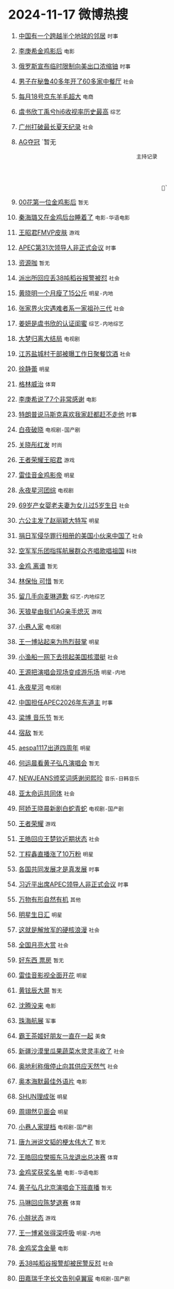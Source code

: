 # 2024-11-17 微博热搜 
1. [中国有一个跨越半个地球的邻居](https://m.weibo.cn/search?containerid=100103type%3D1%26t%3D10%26q%3D%23%E4%B8%AD%E5%9B%BD%E6%9C%89%E4%B8%80%E4%B8%AA%E8%B7%A8%E8%B6%8A%E5%8D%8A%E4%B8%AA%E5%9C%B0%E7%90%83%E7%9A%84%E9%82%BB%E5%B1%85%23&stream_entry_id=51&isnewpage=1&extparam=seat%3D1%26filter_type%3Drealtimehot%26stream_entry_id%3D51%26c_type%3D51%26pos%3D0%26cate%3D10103%26q%3D%2523%25E4%25B8%25AD%25E5%259B%25BD%25E6%259C%2589%25E4%25B8%2580%25E4%25B8%25AA%25E8%25B7%25A8%25E8%25B6%258A%25E5%258D%258A%25E4%25B8%25AA%25E5%259C%25B0%25E7%2590%2583%25E7%259A%2584%25E9%2582%25BB%25E5%25B1%2585%2523%26dgr%3D0%26display_time%3D1731784646%26pre_seqid%3D17317846464440639042107) `时事` 

2. [李庚希金鸡影后](https://m.weibo.cn/search?containerid=100103type%3D1%26t%3D10%26q%3D%23%E6%9D%8E%E5%BA%9A%E5%B8%8C%E9%87%91%E9%B8%A1%E5%BD%B1%E5%90%8E%23&stream_entry_id=31&isnewpage=1&extparam=seat%3D1%26realpos%3D1%26lcate%3D5001%26flag%3D0%26c_type%3D31%26cate%3D5001%26dgr%3D0%26stream_entry_id%3D31%26pos%3D0%26q%3D%2523%25E6%259D%258E%25E5%25BA%259A%25E5%25B8%258C%25E9%2587%2591%25E9%25B8%25A1%25E5%25BD%25B1%25E5%2590%258E%2523%26band_rank%3D1%26filter_type%3Drealtimehot%26display_time%3D1731784646%26pre_seqid%3D17317846464440639042107) `电影` 

3. [俄罗斯宣布临时限制向美出口浓缩铀](https://m.weibo.cn/search?containerid=100103type%3D1%26t%3D10%26q%3D%23%E4%BF%84%E7%BD%97%E6%96%AF%E5%AE%A3%E5%B8%83%E4%B8%B4%E6%97%B6%E9%99%90%E5%88%B6%E5%90%91%E7%BE%8E%E5%87%BA%E5%8F%A3%E6%B5%93%E7%BC%A9%E9%93%80%23&stream_entry_id=31&isnewpage=1&extparam=seat%3D1%26realpos%3D2%26lcate%3D5001%26flag%3D2%26c_type%3D31%26cate%3D5001%26dgr%3D0%26stream_entry_id%3D31%26pos%3D1%26q%3D%2523%25E4%25BF%2584%25E7%25BD%2597%25E6%2596%25AF%25E5%25AE%25A3%25E5%25B8%2583%25E4%25B8%25B4%25E6%2597%25B6%25E9%2599%2590%25E5%2588%25B6%25E5%2590%2591%25E7%25BE%258E%25E5%2587%25BA%25E5%258F%25A3%25E6%25B5%2593%25E7%25BC%25A9%25E9%2593%2580%2523%26band_rank%3D2%26filter_type%3Drealtimehot%26display_time%3D1731784646%26pre_seqid%3D17317846464440639042107) `时事` 

4. [男子在秘鲁40多年开了60多家中餐厅](https://m.weibo.cn/search?containerid=100103type%3D1%26t%3D10%26q%3D%23%E7%94%B7%E5%AD%90%E5%9C%A8%E7%A7%98%E9%B2%8140%E5%A4%9A%E5%B9%B4%E5%BC%80%E4%BA%8660%E5%A4%9A%E5%AE%B6%E4%B8%AD%E9%A4%90%E5%8E%85%23&stream_entry_id=31&isnewpage=1&extparam=seat%3D1%26realpos%3D3%26lcate%3D5001%26flag%3D0%26c_type%3D31%26cate%3D5001%26dgr%3D0%26stream_entry_id%3D31%26pos%3D2%26q%3D%2523%25E7%2594%25B7%25E5%25AD%2590%25E5%259C%25A8%25E7%25A7%2598%25E9%25B2%258140%25E5%25A4%259A%25E5%25B9%25B4%25E5%25BC%2580%25E4%25BA%258660%25E5%25A4%259A%25E5%25AE%25B6%25E4%25B8%25AD%25E9%25A4%2590%25E5%258E%2585%2523%26band_rank%3D3%26filter_type%3Drealtimehot%26display_time%3D1731784646%26pre_seqid%3D17317846464440639042107) `社会` 

5. [每月18号京东羊毛超大](https://m.weibo.cn/search?containerid=100103type%3D1%26t%3D10%26q%3D%23%E6%AF%8F%E6%9C%8818%E5%8F%B7%E4%BA%AC%E4%B8%9C%E7%BE%8A%E6%AF%9B%E8%B6%85%E5%A4%A7%23&stream_entry_id=31&isnewpage=1&extparam=seat%3D1%26topic_ad%3D1%26lcate%3D5001%26c_type%3D31%26cate%3D5001%26dgr%3D0%26adid%3D264483%26stream_entry_id%3D31%26band_rank%3D4%26filter_type%3Drealtimehot%26q%3D%2523%25E6%25AF%258F%25E6%259C%258818%25E5%258F%25B7%25E4%25BA%25AC%25E4%25B8%259C%25E7%25BE%258A%25E6%25AF%259B%25E8%25B6%2585%25E5%25A4%25A7%2523%26pos%3D3%26is_ad_pos%3D1%26display_time%3D1731784646%26pre_seqid%3D17317846464440639042107) `电商` 

6. [虞书欣丁禹兮hi6收视率历史最高](https://m.weibo.cn/search?containerid=100103type%3D1%26t%3D10%26q%3D%23%E8%99%9E%E4%B9%A6%E6%AC%A3%E4%B8%81%E7%A6%B9%E5%85%AEhi6%E6%94%B6%E8%A7%86%E7%8E%87%E5%8E%86%E5%8F%B2%E6%9C%80%E9%AB%98%23&stream_entry_id=31&isnewpage=1&extparam=seat%3D1%26realpos%3D4%26lcate%3D5001%26flag%3D0%26c_type%3D31%26cate%3D5001%26dgr%3D0%26stream_entry_id%3D31%26pos%3D4%26q%3D%2523%25E8%2599%259E%25E4%25B9%25A6%25E6%25AC%25A3%25E4%25B8%2581%25E7%25A6%25B9%25E5%2585%25AEhi6%25E6%2594%25B6%25E8%25A7%2586%25E7%258E%2587%25E5%258E%2586%25E5%258F%25B2%25E6%259C%2580%25E9%25AB%2598%2523%26band_rank%3D4%26filter_type%3Drealtimehot%26display_time%3D1731784646%26pre_seqid%3D17317846464440639042107) `综艺` 

7. [广州打破最长夏天纪录](https://m.weibo.cn/search?containerid=100103type%3D1%26t%3D10%26q%3D%23%E5%B9%BF%E5%B7%9E%E6%89%93%E7%A0%B4%E6%9C%80%E9%95%BF%E5%A4%8F%E5%A4%A9%E7%BA%AA%E5%BD%95%23&stream_entry_id=31&isnewpage=1&extparam=seat%3D1%26realpos%3D5%26lcate%3D5001%26flag%3D0%26c_type%3D31%26cate%3D5001%26dgr%3D0%26stream_entry_id%3D31%26pos%3D5%26q%3D%2523%25E5%25B9%25BF%25E5%25B7%259E%25E6%2589%2593%25E7%25A0%25B4%25E6%259C%2580%25E9%2595%25BF%25E5%25A4%258F%25E5%25A4%25A9%25E7%25BA%25AA%25E5%25BD%2595%2523%26band_rank%3D5%26filter_type%3Drealtimehot%26display_time%3D1731784646%26pre_seqid%3D17317846464440639042107) `社会` 

8. [AG夺冠](https://m.weibo.cn/search?containerid=100103type%3D1%26t%3D10%26q%3DAG%E5%A4%BA%E5%86%A0&stream_entry_id=31&isnewpage=1&extparam=seat%3D1%26realpos%3D6%26lcate%3D5001%26flag%3D16%26c_type%3D31%26cate%3D5001%26dgr%3D0%26stream_entry_id%3D31%26pos%3D6%26q%3DAG%25E5%25A4%25BA%25E5%2586%25A0%26band_rank%3D6%26filter_type%3Drealtimehot%26display_time%3D1731784646%26pre_seqid%3D17317846464440639042107) `暂无
                                    
                                                        
                                            主持记录
                        
                                                    
                        
                        
                                                    ` 

9. [00花第一位金鸡影后](https://m.weibo.cn/search?containerid=100103type%3D1%26t%3D10%26q%3D00%E8%8A%B1%E7%AC%AC%E4%B8%80%E4%BD%8D%E9%87%91%E9%B8%A1%E5%BD%B1%E5%90%8E&stream_entry_id=31&isnewpage=1&extparam=seat%3D1%26realpos%3D7%26lcate%3D5001%26flag%3D0%26c_type%3D31%26cate%3D5001%26dgr%3D0%26stream_entry_id%3D31%26pos%3D7%26q%3D00%25E8%258A%25B1%25E7%25AC%25AC%25E4%25B8%2580%25E4%25BD%258D%25E9%2587%2591%25E9%25B8%25A1%25E5%25BD%25B1%25E5%2590%258E%26band_rank%3D7%26filter_type%3Drealtimehot%26display_time%3D1731784646%26pre_seqid%3D17317846464440639042107) `暂无` 

10. [秦海璐又在金鸡后台睡着了](https://m.weibo.cn/search?containerid=100103type%3D1%26t%3D10%26q%3D%E7%A7%A6%E6%B5%B7%E7%92%90%E5%8F%88%E5%9C%A8%E9%87%91%E9%B8%A1%E5%90%8E%E5%8F%B0%E7%9D%A1%E7%9D%80%E4%BA%86&stream_entry_id=31&isnewpage=1&extparam=seat%3D1%26realpos%3D8%26lcate%3D5001%26flag%3D2%26c_type%3D31%26cate%3D5001%26dgr%3D0%26stream_entry_id%3D31%26pos%3D8%26q%3D%25E7%25A7%25A6%25E6%25B5%25B7%25E7%2592%2590%25E5%258F%2588%25E5%259C%25A8%25E9%2587%2591%25E9%25B8%25A1%25E5%2590%258E%25E5%258F%25B0%25E7%259D%25A1%25E7%259D%2580%25E4%25BA%2586%26band_rank%3D8%26filter_type%3Drealtimehot%26display_time%3D1731784646%26pre_seqid%3D17317846464440639042107) `电影-华语电影` 

11. [王昭君FMVP皮肤](https://m.weibo.cn/search?containerid=100103type%3D1%26t%3D10%26q%3D%23%E7%8E%8B%E6%98%AD%E5%90%9BFMVP%E7%9A%AE%E8%82%A4%23&stream_entry_id=31&isnewpage=1&extparam=seat%3D1%26realpos%3D9%26lcate%3D5001%26flag%3D0%26c_type%3D31%26cate%3D5001%26dgr%3D0%26stream_entry_id%3D31%26pos%3D9%26q%3D%2523%25E7%258E%258B%25E6%2598%25AD%25E5%2590%259BFMVP%25E7%259A%25AE%25E8%2582%25A4%2523%26band_rank%3D9%26filter_type%3Drealtimehot%26display_time%3D1731784646%26pre_seqid%3D17317846464440639042107) `游戏` 

12. [APEC第31次领导人非正式会议](https://m.weibo.cn/search?containerid=100103type%3D1%26t%3D10%26q%3D%23APEC%E7%AC%AC31%E6%AC%A1%E9%A2%86%E5%AF%BC%E4%BA%BA%E9%9D%9E%E6%AD%A3%E5%BC%8F%E4%BC%9A%E8%AE%AE%23&stream_entry_id=31&isnewpage=1&extparam=seat%3D1%26realpos%3D10%26lcate%3D5001%26flag%3D1%26c_type%3D31%26cate%3D5001%26dgr%3D0%26stream_entry_id%3D31%26pos%3D10%26q%3D%2523APEC%25E7%25AC%25AC31%25E6%25AC%25A1%25E9%25A2%2586%25E5%25AF%25BC%25E4%25BA%25BA%25E9%259D%259E%25E6%25AD%25A3%25E5%25BC%258F%25E4%25BC%259A%25E8%25AE%25AE%2523%26band_rank%3D10%26filter_type%3Drealtimehot%26display_time%3D1731784646%26pre_seqid%3D17317846464440639042107) `时事` 

13. [资源咖](https://m.weibo.cn/search?containerid=100103type%3D1%26t%3D10%26q%3D%E8%B5%84%E6%BA%90%E5%92%96&stream_entry_id=31&isnewpage=1&extparam=seat%3D1%26realpos%3D11%26lcate%3D5001%26flag%3D2%26c_type%3D31%26cate%3D5001%26dgr%3D0%26stream_entry_id%3D31%26pos%3D11%26q%3D%25E8%25B5%2584%25E6%25BA%2590%25E5%2592%2596%26band_rank%3D11%26filter_type%3Drealtimehot%26display_time%3D1731784646%26pre_seqid%3D17317846464440639042107) `暂无` 

14. [派出所回应丢38吨稻谷报警被怼](https://m.weibo.cn/search?containerid=100103type%3D1%26t%3D10%26q%3D%23%E6%B4%BE%E5%87%BA%E6%89%80%E5%9B%9E%E5%BA%94%E4%B8%A238%E5%90%A8%E7%A8%BB%E8%B0%B7%E6%8A%A5%E8%AD%A6%E8%A2%AB%E6%80%BC%23&stream_entry_id=31&isnewpage=1&extparam=seat%3D1%26realpos%3D12%26lcate%3D5001%26flag%3D0%26c_type%3D31%26cate%3D5001%26dgr%3D0%26stream_entry_id%3D31%26pos%3D12%26q%3D%2523%25E6%25B4%25BE%25E5%2587%25BA%25E6%2589%2580%25E5%259B%259E%25E5%25BA%2594%25E4%25B8%25A238%25E5%2590%25A8%25E7%25A8%25BB%25E8%25B0%25B7%25E6%258A%25A5%25E8%25AD%25A6%25E8%25A2%25AB%25E6%2580%25BC%2523%26band_rank%3D12%26filter_type%3Drealtimehot%26display_time%3D1731784646%26pre_seqid%3D17317846464440639042107) `社会` 

15. [黄晓明一个月瘦了15公斤](https://m.weibo.cn/search?containerid=100103type%3D1%26t%3D10%26q%3D%E9%BB%84%E6%99%93%E6%98%8E%E4%B8%80%E4%B8%AA%E6%9C%88%E7%98%A6%E4%BA%8615%E5%85%AC%E6%96%A4&stream_entry_id=31&isnewpage=1&extparam=seat%3D1%26realpos%3D13%26lcate%3D5001%26flag%3D2%26c_type%3D31%26cate%3D5001%26dgr%3D0%26stream_entry_id%3D31%26pos%3D13%26q%3D%25E9%25BB%2584%25E6%2599%2593%25E6%2598%258E%25E4%25B8%2580%25E4%25B8%25AA%25E6%259C%2588%25E7%2598%25A6%25E4%25BA%258615%25E5%2585%25AC%25E6%2596%25A4%26band_rank%3D13%26filter_type%3Drealtimehot%26display_time%3D1731784646%26pre_seqid%3D17317846464440639042107) `明星-内地` 

16. [张家界火灾遇难者系一家祖孙三代](https://m.weibo.cn/search?containerid=100103type%3D1%26t%3D10%26q%3D%23%E5%BC%A0%E5%AE%B6%E7%95%8C%E7%81%AB%E7%81%BE%E9%81%87%E9%9A%BE%E8%80%85%E7%B3%BB%E4%B8%80%E5%AE%B6%E7%A5%96%E5%AD%99%E4%B8%89%E4%BB%A3%23&stream_entry_id=31&isnewpage=1&extparam=seat%3D1%26realpos%3D14%26lcate%3D5001%26flag%3D0%26c_type%3D31%26cate%3D5001%26dgr%3D0%26stream_entry_id%3D31%26pos%3D14%26q%3D%2523%25E5%25BC%25A0%25E5%25AE%25B6%25E7%2595%258C%25E7%2581%25AB%25E7%2581%25BE%25E9%2581%2587%25E9%259A%25BE%25E8%2580%2585%25E7%25B3%25BB%25E4%25B8%2580%25E5%25AE%25B6%25E7%25A5%2596%25E5%25AD%2599%25E4%25B8%2589%25E4%25BB%25A3%2523%26band_rank%3D14%26filter_type%3Drealtimehot%26display_time%3D1731784646%26pre_seqid%3D17317846464440639042107) `社会` 

17. [姜妍是虞书欣的认证闺蜜](https://m.weibo.cn/search?containerid=100103type%3D1%26t%3D10%26q%3D%23%E5%A7%9C%E5%A6%8D%E6%98%AF%E8%99%9E%E4%B9%A6%E6%AC%A3%E7%9A%84%E8%AE%A4%E8%AF%81%E9%97%BA%E8%9C%9C%23&stream_entry_id=31&isnewpage=1&extparam=seat%3D1%26realpos%3D15%26lcate%3D5001%26flag%3D2%26c_type%3D31%26cate%3D5001%26dgr%3D0%26stream_entry_id%3D31%26pos%3D15%26q%3D%2523%25E5%25A7%259C%25E5%25A6%258D%25E6%2598%25AF%25E8%2599%259E%25E4%25B9%25A6%25E6%25AC%25A3%25E7%259A%2584%25E8%25AE%25A4%25E8%25AF%2581%25E9%2597%25BA%25E8%259C%259C%2523%26band_rank%3D15%26filter_type%3Drealtimehot%26display_time%3D1731784646%26pre_seqid%3D17317846464440639042107) `综艺-内地综艺` 

18. [大梦归离大结局](https://m.weibo.cn/search?containerid=100103type%3D1%26t%3D10%26q%3D%23%E5%A4%A7%E6%A2%A6%E5%BD%92%E7%A6%BB%E5%A4%A7%E7%BB%93%E5%B1%80%23&stream_entry_id=31&isnewpage=1&extparam=seat%3D1%26realpos%3D16%26lcate%3D5001%26flag%3D0%26c_type%3D31%26cate%3D5001%26dgr%3D0%26stream_entry_id%3D31%26pos%3D16%26q%3D%2523%25E5%25A4%25A7%25E6%25A2%25A6%25E5%25BD%2592%25E7%25A6%25BB%25E5%25A4%25A7%25E7%25BB%2593%25E5%25B1%2580%2523%26band_rank%3D16%26filter_type%3Drealtimehot%26display_time%3D1731784646%26pre_seqid%3D17317846464440639042107) `电视剧` 

19. [江苏盐城村干部被曝工作日聚餐饮酒](https://m.weibo.cn/search?containerid=100103type%3D1%26t%3D10%26q%3D%23%E6%B1%9F%E8%8B%8F%E7%9B%90%E5%9F%8E%E6%9D%91%E5%B9%B2%E9%83%A8%E8%A2%AB%E6%9B%9D%E5%B7%A5%E4%BD%9C%E6%97%A5%E8%81%9A%E9%A4%90%E9%A5%AE%E9%85%92%23&stream_entry_id=31&isnewpage=1&extparam=seat%3D1%26realpos%3D17%26lcate%3D5001%26flag%3D0%26c_type%3D31%26cate%3D5001%26dgr%3D0%26stream_entry_id%3D31%26pos%3D17%26q%3D%2523%25E6%25B1%259F%25E8%258B%258F%25E7%259B%2590%25E5%259F%258E%25E6%259D%2591%25E5%25B9%25B2%25E9%2583%25A8%25E8%25A2%25AB%25E6%259B%259D%25E5%25B7%25A5%25E4%25BD%259C%25E6%2597%25A5%25E8%2581%259A%25E9%25A4%2590%25E9%25A5%25AE%25E9%2585%2592%2523%26band_rank%3D17%26filter_type%3Drealtimehot%26display_time%3D1731784646%26pre_seqid%3D17317846464440639042107) `社会` 

20. [徐静蕾](https://m.weibo.cn/search?containerid=100103type%3D1%26t%3D10%26q%3D%E5%BE%90%E9%9D%99%E8%95%BE&stream_entry_id=31&isnewpage=1&extparam=seat%3D1%26realpos%3D18%26lcate%3D5001%26flag%3D0%26c_type%3D31%26cate%3D5001%26dgr%3D0%26stream_entry_id%3D31%26pos%3D18%26q%3D%25E5%25BE%2590%25E9%259D%2599%25E8%2595%25BE%26band_rank%3D18%26filter_type%3Drealtimehot%26display_time%3D1731784646%26pre_seqid%3D17317846464440639042107) `明星` 

21. [格林威治](https://m.weibo.cn/search?containerid=100103type%3D1%26t%3D10%26q%3D%E6%A0%BC%E6%9E%97%E5%A8%81%E6%B2%BB&stream_entry_id=31&isnewpage=1&extparam=seat%3D1%26realpos%3D19%26lcate%3D5001%26flag%3D0%26c_type%3D31%26cate%3D5001%26dgr%3D0%26stream_entry_id%3D31%26pos%3D19%26q%3D%25E6%25A0%25BC%25E6%259E%2597%25E5%25A8%2581%25E6%25B2%25BB%26band_rank%3D19%26filter_type%3Drealtimehot%26display_time%3D1731784646%26pre_seqid%3D17317846464440639042107) `体育` 

22. [李庚希说了7个非常感谢](https://m.weibo.cn/search?containerid=100103type%3D1%26t%3D10%26q%3D%23%E6%9D%8E%E5%BA%9A%E5%B8%8C%E8%AF%B4%E4%BA%867%E4%B8%AA%E9%9D%9E%E5%B8%B8%E6%84%9F%E8%B0%A2%23&stream_entry_id=31&isnewpage=1&extparam=seat%3D1%26realpos%3D20%26lcate%3D5001%26flag%3D0%26c_type%3D31%26cate%3D5001%26dgr%3D0%26stream_entry_id%3D31%26pos%3D20%26q%3D%2523%25E6%259D%258E%25E5%25BA%259A%25E5%25B8%258C%25E8%25AF%25B4%25E4%25BA%25867%25E4%25B8%25AA%25E9%259D%259E%25E5%25B8%25B8%25E6%2584%259F%25E8%25B0%25A2%2523%26band_rank%3D20%26filter_type%3Drealtimehot%26display_time%3D1731784646%26pre_seqid%3D17317846464440639042107) `电影` 

23. [特朗普说马斯克喜欢我家赶都赶不走他](https://m.weibo.cn/search?containerid=100103type%3D1%26t%3D10%26q%3D%23%E7%89%B9%E6%9C%97%E6%99%AE%E8%AF%B4%E9%A9%AC%E6%96%AF%E5%85%8B%E5%96%9C%E6%AC%A2%E6%88%91%E5%AE%B6%E8%B5%B6%E9%83%BD%E8%B5%B6%E4%B8%8D%E8%B5%B0%E4%BB%96%23&stream_entry_id=31&isnewpage=1&extparam=seat%3D1%26realpos%3D21%26lcate%3D5001%26flag%3D2%26c_type%3D31%26cate%3D5001%26dgr%3D0%26stream_entry_id%3D31%26pos%3D21%26q%3D%2523%25E7%2589%25B9%25E6%259C%2597%25E6%2599%25AE%25E8%25AF%25B4%25E9%25A9%25AC%25E6%2596%25AF%25E5%2585%258B%25E5%2596%259C%25E6%25AC%25A2%25E6%2588%2591%25E5%25AE%25B6%25E8%25B5%25B6%25E9%2583%25BD%25E8%25B5%25B6%25E4%25B8%258D%25E8%25B5%25B0%25E4%25BB%2596%2523%26band_rank%3D21%26filter_type%3Drealtimehot%26display_time%3D1731784646%26pre_seqid%3D17317846464440639042107) `时事` 

24. [白夜破晓](https://m.weibo.cn/search?containerid=100103type%3D1%26t%3D10%26q%3D%E7%99%BD%E5%A4%9C%E7%A0%B4%E6%99%93&stream_entry_id=31&isnewpage=1&extparam=seat%3D1%26realpos%3D22%26lcate%3D5001%26flag%3D1%26c_type%3D31%26cate%3D5001%26dgr%3D0%26stream_entry_id%3D31%26pos%3D22%26q%3D%25E7%2599%25BD%25E5%25A4%259C%25E7%25A0%25B4%25E6%2599%2593%26band_rank%3D22%26filter_type%3Drealtimehot%26display_time%3D1731784646%26pre_seqid%3D17317846464440639042107) `电视剧-国产剧` 

25. [关晓彤红发](https://m.weibo.cn/search?containerid=100103type%3D1%26t%3D10%26q%3D%E5%85%B3%E6%99%93%E5%BD%A4%E7%BA%A2%E5%8F%91&stream_entry_id=31&isnewpage=1&extparam=seat%3D1%26realpos%3D23%26lcate%3D5001%26flag%3D0%26c_type%3D31%26cate%3D5001%26dgr%3D0%26stream_entry_id%3D31%26pos%3D23%26q%3D%25E5%2585%25B3%25E6%2599%2593%25E5%25BD%25A4%25E7%25BA%25A2%25E5%258F%2591%26band_rank%3D23%26filter_type%3Drealtimehot%26display_time%3D1731784646%26pre_seqid%3D17317846464440639042107) `时尚` 

26. [王者荣耀王昭君](https://m.weibo.cn/search?containerid=100103type%3D1%26t%3D10%26q%3D%E7%8E%8B%E8%80%85%E8%8D%A3%E8%80%80%E7%8E%8B%E6%98%AD%E5%90%9B&stream_entry_id=31&isnewpage=1&extparam=seat%3D1%26realpos%3D24%26lcate%3D5001%26flag%3D0%26c_type%3D31%26cate%3D5001%26dgr%3D0%26stream_entry_id%3D31%26pos%3D24%26q%3D%25E7%258E%258B%25E8%2580%2585%25E8%258D%25A3%25E8%2580%2580%25E7%258E%258B%25E6%2598%25AD%25E5%2590%259B%26band_rank%3D24%26filter_type%3Drealtimehot%26display_time%3D1731784646%26pre_seqid%3D17317846464440639042107) `游戏` 

27. [雷佳音金鸡影帝](https://m.weibo.cn/search?containerid=100103type%3D1%26t%3D10%26q%3D%23%E9%9B%B7%E4%BD%B3%E9%9F%B3%E9%87%91%E9%B8%A1%E5%BD%B1%E5%B8%9D%23&stream_entry_id=31&isnewpage=1&extparam=seat%3D1%26realpos%3D25%26lcate%3D5001%26flag%3D0%26c_type%3D31%26cate%3D5001%26dgr%3D0%26stream_entry_id%3D31%26pos%3D25%26q%3D%2523%25E9%259B%25B7%25E4%25BD%25B3%25E9%259F%25B3%25E9%2587%2591%25E9%25B8%25A1%25E5%25BD%25B1%25E5%25B8%259D%2523%26band_rank%3D25%26filter_type%3Drealtimehot%26display_time%3D1731784646%26pre_seqid%3D17317846464440639042107) `明星` 

28. [永夜星河团综](https://m.weibo.cn/search?containerid=100103type%3D1%26t%3D10%26q%3D%23%E6%B0%B8%E5%A4%9C%E6%98%9F%E6%B2%B3%E5%9B%A2%E7%BB%BC%23&stream_entry_id=31&isnewpage=1&extparam=seat%3D1%26realpos%3D26%26lcate%3D5001%26flag%3D0%26c_type%3D31%26cate%3D5001%26dgr%3D0%26stream_entry_id%3D31%26pos%3D26%26q%3D%2523%25E6%25B0%25B8%25E5%25A4%259C%25E6%2598%259F%25E6%25B2%25B3%25E5%259B%25A2%25E7%25BB%25BC%2523%26band_rank%3D26%26filter_type%3Drealtimehot%26display_time%3D1731784646%26pre_seqid%3D17317846464440639042107) `电视剧` 

29. [69岁产女婴老夫妻为女儿过5岁生日](https://m.weibo.cn/search?containerid=100103type%3D1%26t%3D10%26q%3D%2369%E5%B2%81%E4%BA%A7%E5%A5%B3%E5%A9%B4%E8%80%81%E5%A4%AB%E5%A6%BB%E4%B8%BA%E5%A5%B3%E5%84%BF%E8%BF%875%E5%B2%81%E7%94%9F%E6%97%A5%23&stream_entry_id=31&isnewpage=1&extparam=seat%3D1%26realpos%3D27%26lcate%3D5001%26flag%3D32768%26c_type%3D31%26cate%3D5001%26dgr%3D0%26stream_entry_id%3D31%26pos%3D27%26q%3D%252369%25E5%25B2%2581%25E4%25BA%25A7%25E5%25A5%25B3%25E5%25A9%25B4%25E8%2580%2581%25E5%25A4%25AB%25E5%25A6%25BB%25E4%25B8%25BA%25E5%25A5%25B3%25E5%2584%25BF%25E8%25BF%25875%25E5%25B2%2581%25E7%2594%259F%25E6%2597%25A5%2523%26band_rank%3D27%26filter_type%3Drealtimehot%26display_time%3D1731784646%26pre_seqid%3D17317846464440639042107) `社会` 

30. [六公主发了赵丽颖大特写](https://m.weibo.cn/search?containerid=100103type%3D1%26t%3D10%26q%3D%23%E5%85%AD%E5%85%AC%E4%B8%BB%E5%8F%91%E4%BA%86%E8%B5%B5%E4%B8%BD%E9%A2%96%E5%A4%A7%E7%89%B9%E5%86%99%23&stream_entry_id=31&isnewpage=1&extparam=seat%3D1%26realpos%3D28%26lcate%3D5001%26flag%3D0%26c_type%3D31%26cate%3D5001%26dgr%3D0%26stream_entry_id%3D31%26pos%3D28%26q%3D%2523%25E5%2585%25AD%25E5%2585%25AC%25E4%25B8%25BB%25E5%258F%2591%25E4%25BA%2586%25E8%25B5%25B5%25E4%25B8%25BD%25E9%25A2%2596%25E5%25A4%25A7%25E7%2589%25B9%25E5%2586%2599%2523%26band_rank%3D28%26filter_type%3Drealtimehot%26display_time%3D1731784646%26pre_seqid%3D17317846464440639042107) `明星` 

31. [捐日军侵华罪行相册的美国小伙来中国了](https://m.weibo.cn/search?containerid=100103type%3D1%26t%3D10%26q%3D%23%E6%8D%90%E6%97%A5%E5%86%9B%E4%BE%B5%E5%8D%8E%E7%BD%AA%E8%A1%8C%E7%9B%B8%E5%86%8C%E7%9A%84%E7%BE%8E%E5%9B%BD%E5%B0%8F%E4%BC%99%E6%9D%A5%E4%B8%AD%E5%9B%BD%E4%BA%86%23&stream_entry_id=31&isnewpage=1&extparam=seat%3D1%26realpos%3D29%26lcate%3D5001%26flag%3D0%26c_type%3D31%26cate%3D5001%26dgr%3D0%26stream_entry_id%3D31%26pos%3D29%26q%3D%2523%25E6%258D%2590%25E6%2597%25A5%25E5%2586%259B%25E4%25BE%25B5%25E5%258D%258E%25E7%25BD%25AA%25E8%25A1%258C%25E7%259B%25B8%25E5%2586%258C%25E7%259A%2584%25E7%25BE%258E%25E5%259B%25BD%25E5%25B0%258F%25E4%25BC%2599%25E6%259D%25A5%25E4%25B8%25AD%25E5%259B%25BD%25E4%25BA%2586%2523%26band_rank%3D29%26filter_type%3Drealtimehot%26display_time%3D1731784646%26pre_seqid%3D17317846464440639042107) `社会` 

32. [空军军乐团指挥航展群众齐唱歌唱祖国](https://m.weibo.cn/search?containerid=100103type%3D1%26t%3D10%26q%3D%23%E7%A9%BA%E5%86%9B%E5%86%9B%E4%B9%90%E5%9B%A2%E6%8C%87%E6%8C%A5%E8%88%AA%E5%B1%95%E7%BE%A4%E4%BC%97%E9%BD%90%E5%94%B1%E6%AD%8C%E5%94%B1%E7%A5%96%E5%9B%BD%23&stream_entry_id=31&isnewpage=1&extparam=seat%3D1%26realpos%3D30%26lcate%3D5001%26flag%3D0%26c_type%3D31%26cate%3D5001%26dgr%3D0%26stream_entry_id%3D31%26pos%3D30%26q%3D%2523%25E7%25A9%25BA%25E5%2586%259B%25E5%2586%259B%25E4%25B9%2590%25E5%259B%25A2%25E6%258C%2587%25E6%258C%25A5%25E8%2588%25AA%25E5%25B1%2595%25E7%25BE%25A4%25E4%25BC%2597%25E9%25BD%2590%25E5%2594%25B1%25E6%25AD%258C%25E5%2594%25B1%25E7%25A5%2596%25E5%259B%25BD%2523%26band_rank%3D30%26filter_type%3Drealtimehot%26display_time%3D1731784646%26pre_seqid%3D17317846464440639042107) `科技` 

33. [金鸡 离谱](https://m.weibo.cn/search?containerid=100103type%3D1%26t%3D10%26q%3D%E9%87%91%E9%B8%A1+%E7%A6%BB%E8%B0%B1&stream_entry_id=31&isnewpage=1&extparam=seat%3D1%26realpos%3D31%26lcate%3D5001%26flag%3D0%26c_type%3D31%26cate%3D5001%26dgr%3D0%26stream_entry_id%3D31%26pos%3D31%26q%3D%25E9%2587%2591%25E9%25B8%25A1%2520%25E7%25A6%25BB%25E8%25B0%25B1%26band_rank%3D31%26filter_type%3Drealtimehot%26display_time%3D1731784646%26pre_seqid%3D17317846464440639042107) `暂无` 

34. [林保怡 可惜](https://m.weibo.cn/search?containerid=100103type%3D1%26t%3D10%26q%3D%E6%9E%97%E4%BF%9D%E6%80%A1+%E5%8F%AF%E6%83%9C&stream_entry_id=31&isnewpage=1&extparam=seat%3D1%26realpos%3D32%26lcate%3D5001%26flag%3D0%26c_type%3D31%26cate%3D5001%26dgr%3D0%26stream_entry_id%3D31%26pos%3D32%26q%3D%25E6%259E%2597%25E4%25BF%259D%25E6%2580%25A1%2520%25E5%258F%25AF%25E6%2583%259C%26band_rank%3D32%26filter_type%3Drealtimehot%26display_time%3D1731784646%26pre_seqid%3D17317846464440639042107) `暂无` 

35. [留几手向麦琳道歉](https://m.weibo.cn/search?containerid=100103type%3D1%26t%3D10%26q%3D%23%E7%95%99%E5%87%A0%E6%89%8B%E5%90%91%E9%BA%A6%E7%90%B3%E9%81%93%E6%AD%89%23&stream_entry_id=31&isnewpage=1&extparam=seat%3D1%26realpos%3D33%26lcate%3D5001%26flag%3D0%26c_type%3D31%26cate%3D5001%26dgr%3D0%26stream_entry_id%3D31%26pos%3D33%26q%3D%2523%25E7%2595%2599%25E5%2587%25A0%25E6%2589%258B%25E5%2590%2591%25E9%25BA%25A6%25E7%2590%25B3%25E9%2581%2593%25E6%25AD%2589%2523%26band_rank%3D33%26filter_type%3Drealtimehot%26display_time%3D1731784646%26pre_seqid%3D17317846464440639042107) `综艺-内地综艺` 

36. [天狼星由我们AG亲手熄灭](https://m.weibo.cn/search?containerid=100103type%3D1%26t%3D10%26q%3D%23%E5%A4%A9%E7%8B%BC%E6%98%9F%E7%94%B1%E6%88%91%E4%BB%ACAG%E4%BA%B2%E6%89%8B%E7%86%84%E7%81%AD%23&stream_entry_id=31&isnewpage=1&extparam=seat%3D1%26realpos%3D34%26lcate%3D5001%26flag%3D0%26c_type%3D31%26cate%3D5001%26dgr%3D0%26stream_entry_id%3D31%26pos%3D34%26q%3D%2523%25E5%25A4%25A9%25E7%258B%25BC%25E6%2598%259F%25E7%2594%25B1%25E6%2588%2591%25E4%25BB%25ACAG%25E4%25BA%25B2%25E6%2589%258B%25E7%2586%2584%25E7%2581%25AD%2523%26band_rank%3D34%26filter_type%3Drealtimehot%26display_time%3D1731784646%26pre_seqid%3D17317846464440639042107) `游戏` 

37. [小巷人家](https://m.weibo.cn/search?containerid=100103type%3D1%26t%3D10%26q%3D%E5%B0%8F%E5%B7%B7%E4%BA%BA%E5%AE%B6&stream_entry_id=31&isnewpage=1&extparam=seat%3D1%26realpos%3D35%26lcate%3D5001%26flag%3D0%26c_type%3D31%26cate%3D5001%26dgr%3D0%26stream_entry_id%3D31%26pos%3D35%26q%3D%25E5%25B0%258F%25E5%25B7%25B7%25E4%25BA%25BA%25E5%25AE%25B6%26band_rank%3D35%26filter_type%3Drealtimehot%26display_time%3D1731784646%26pre_seqid%3D17317846464440639042107) `电视剧` 

38. [王一博站起来为热烈鼓掌](https://m.weibo.cn/search?containerid=100103type%3D1%26t%3D10%26q%3D%23%E7%8E%8B%E4%B8%80%E5%8D%9A%E7%AB%99%E8%B5%B7%E6%9D%A5%E4%B8%BA%E7%83%AD%E7%83%88%E9%BC%93%E6%8E%8C%23&stream_entry_id=31&isnewpage=1&extparam=seat%3D1%26realpos%3D36%26lcate%3D5001%26flag%3D0%26c_type%3D31%26cate%3D5001%26dgr%3D0%26stream_entry_id%3D31%26pos%3D36%26q%3D%2523%25E7%258E%258B%25E4%25B8%2580%25E5%258D%259A%25E7%25AB%2599%25E8%25B5%25B7%25E6%259D%25A5%25E4%25B8%25BA%25E7%2583%25AD%25E7%2583%2588%25E9%25BC%2593%25E6%258E%258C%2523%26band_rank%3D36%26filter_type%3Drealtimehot%26display_time%3D1731784646%26pre_seqid%3D17317846464440639042107) `明星` 

39. [小渔船一网下去捞起美国核潜艇](https://m.weibo.cn/search?containerid=100103type%3D1%26t%3D10%26q%3D%23%E5%B0%8F%E6%B8%94%E8%88%B9%E4%B8%80%E7%BD%91%E4%B8%8B%E5%8E%BB%E6%8D%9E%E8%B5%B7%E7%BE%8E%E5%9B%BD%E6%A0%B8%E6%BD%9C%E8%89%87%23&stream_entry_id=31&isnewpage=1&extparam=seat%3D1%26realpos%3D37%26lcate%3D5001%26flag%3D0%26c_type%3D31%26cate%3D5001%26dgr%3D0%26stream_entry_id%3D31%26pos%3D37%26q%3D%2523%25E5%25B0%258F%25E6%25B8%2594%25E8%2588%25B9%25E4%25B8%2580%25E7%25BD%2591%25E4%25B8%258B%25E5%258E%25BB%25E6%258D%259E%25E8%25B5%25B7%25E7%25BE%258E%25E5%259B%25BD%25E6%25A0%25B8%25E6%25BD%259C%25E8%2589%2587%2523%26band_rank%3D37%26filter_type%3Drealtimehot%26display_time%3D1731784646%26pre_seqid%3D17317846464440639042107) `社会` 

40. [王源把演唱会现场变成游乐场](https://m.weibo.cn/search?containerid=100103type%3D1%26t%3D10%26q%3D%23%E7%8E%8B%E6%BA%90%E6%8A%8A%E6%BC%94%E5%94%B1%E4%BC%9A%E7%8E%B0%E5%9C%BA%E5%8F%98%E6%88%90%E6%B8%B8%E4%B9%90%E5%9C%BA%23&stream_entry_id=31&isnewpage=1&extparam=seat%3D1%26realpos%3D38%26lcate%3D5001%26flag%3D0%26c_type%3D31%26cate%3D5001%26dgr%3D0%26stream_entry_id%3D31%26pos%3D38%26q%3D%2523%25E7%258E%258B%25E6%25BA%2590%25E6%258A%258A%25E6%25BC%2594%25E5%2594%25B1%25E4%25BC%259A%25E7%258E%25B0%25E5%259C%25BA%25E5%258F%2598%25E6%2588%2590%25E6%25B8%25B8%25E4%25B9%2590%25E5%259C%25BA%2523%26band_rank%3D38%26filter_type%3Drealtimehot%26display_time%3D1731784646%26pre_seqid%3D17317846464440639042107) `明星-内地` 

41. [永夜星河](https://m.weibo.cn/search?containerid=100103type%3D1%26t%3D10%26q%3D%E6%B0%B8%E5%A4%9C%E6%98%9F%E6%B2%B3&stream_entry_id=31&isnewpage=1&extparam=seat%3D1%26realpos%3D39%26lcate%3D5001%26flag%3D0%26c_type%3D31%26cate%3D5001%26dgr%3D0%26stream_entry_id%3D31%26pos%3D39%26q%3D%25E6%25B0%25B8%25E5%25A4%259C%25E6%2598%259F%25E6%25B2%25B3%26band_rank%3D39%26filter_type%3Drealtimehot%26display_time%3D1731784646%26pre_seqid%3D17317846464440639042107) `电视剧` 

42. [中国担任APEC2026年东道主](https://m.weibo.cn/search?containerid=100103type%3D1%26t%3D10%26q%3D%23%E4%B8%AD%E5%9B%BD%E6%8B%85%E4%BB%BBAPEC2026%E5%B9%B4%E4%B8%9C%E9%81%93%E4%B8%BB%23&stream_entry_id=31&isnewpage=1&extparam=seat%3D1%26realpos%3D40%26lcate%3D5001%26flag%3D1%26c_type%3D31%26cate%3D5001%26dgr%3D0%26stream_entry_id%3D31%26pos%3D40%26q%3D%2523%25E4%25B8%25AD%25E5%259B%25BD%25E6%258B%2585%25E4%25BB%25BBAPEC2026%25E5%25B9%25B4%25E4%25B8%259C%25E9%2581%2593%25E4%25B8%25BB%2523%26band_rank%3D40%26filter_type%3Drealtimehot%26display_time%3D1731784646%26pre_seqid%3D17317846464440639042107) `时事` 

43. [梁博 音乐节](https://m.weibo.cn/search?containerid=100103type%3D1%26t%3D10%26q%3D%E6%A2%81%E5%8D%9A+%E9%9F%B3%E4%B9%90%E8%8A%82&stream_entry_id=31&isnewpage=1&extparam=seat%3D1%26realpos%3D41%26lcate%3D5001%26flag%3D0%26c_type%3D31%26cate%3D5001%26dgr%3D0%26stream_entry_id%3D31%26pos%3D41%26q%3D%25E6%25A2%2581%25E5%258D%259A%2520%25E9%259F%25B3%25E4%25B9%2590%25E8%258A%2582%26band_rank%3D41%26filter_type%3Drealtimehot%26display_time%3D1731784646%26pre_seqid%3D17317846464440639042107) `暂无` 

44. [宿敌](https://m.weibo.cn/search?containerid=100103type%3D1%26t%3D10%26q%3D%E5%AE%BF%E6%95%8C&stream_entry_id=31&isnewpage=1&extparam=seat%3D1%26realpos%3D42%26lcate%3D5001%26flag%3D0%26c_type%3D31%26cate%3D5001%26dgr%3D0%26stream_entry_id%3D31%26pos%3D42%26q%3D%25E5%25AE%25BF%25E6%2595%258C%26band_rank%3D42%26filter_type%3Drealtimehot%26display_time%3D1731784646%26pre_seqid%3D17317846464440639042107) `暂无` 

45. [aespa1117出道四周年](https://m.weibo.cn/search?containerid=100103type%3D1%26t%3D10%26q%3D%23aespa1117%E5%87%BA%E9%81%93%E5%9B%9B%E5%91%A8%E5%B9%B4%23&stream_entry_id=31&isnewpage=1&extparam=seat%3D1%26realpos%3D43%26lcate%3D5001%26flag%3D0%26c_type%3D31%26cate%3D5001%26dgr%3D0%26stream_entry_id%3D31%26pos%3D43%26q%3D%2523aespa1117%25E5%2587%25BA%25E9%2581%2593%25E5%259B%259B%25E5%2591%25A8%25E5%25B9%25B4%2523%26band_rank%3D43%26filter_type%3Drealtimehot%26display_time%3D1731784646%26pre_seqid%3D17317846464440639042107) `明星` 

46. [何运晨看黄子弘凡演唱会](https://m.weibo.cn/search?containerid=100103type%3D1%26t%3D10%26q%3D%E4%BD%95%E8%BF%90%E6%99%A8%E7%9C%8B%E9%BB%84%E5%AD%90%E5%BC%98%E5%87%A1%E6%BC%94%E5%94%B1%E4%BC%9A&stream_entry_id=31&isnewpage=1&extparam=seat%3D1%26realpos%3D44%26lcate%3D5001%26flag%3D0%26c_type%3D31%26cate%3D5001%26dgr%3D0%26stream_entry_id%3D31%26pos%3D44%26q%3D%25E4%25BD%2595%25E8%25BF%2590%25E6%2599%25A8%25E7%259C%258B%25E9%25BB%2584%25E5%25AD%2590%25E5%25BC%2598%25E5%2587%25A1%25E6%25BC%2594%25E5%2594%25B1%25E4%25BC%259A%26band_rank%3D44%26filter_type%3Drealtimehot%26display_time%3D1731784646%26pre_seqid%3D17317846464440639042107) `暂无` 

47. [NEWJEANS颁奖词感谢闵熙珍](https://m.weibo.cn/search?containerid=100103type%3D1%26t%3D10%26q%3D%23NEWJEANS%E9%A2%81%E5%A5%96%E8%AF%8D%E6%84%9F%E8%B0%A2%E9%97%B5%E7%86%99%E7%8F%8D%23&stream_entry_id=31&isnewpage=1&extparam=seat%3D1%26realpos%3D45%26lcate%3D5001%26flag%3D0%26c_type%3D31%26cate%3D5001%26dgr%3D0%26stream_entry_id%3D31%26pos%3D45%26q%3D%2523NEWJEANS%25E9%25A2%2581%25E5%25A5%2596%25E8%25AF%258D%25E6%2584%259F%25E8%25B0%25A2%25E9%2597%25B5%25E7%2586%2599%25E7%258F%258D%2523%26band_rank%3D45%26filter_type%3Drealtimehot%26display_time%3D1731784646%26pre_seqid%3D17317846464440639042107) `音乐-日韩音乐` 

48. [亚太命运共同体](https://m.weibo.cn/search?containerid=100103type%3D1%26t%3D10%26q%3D%23%E4%BA%9A%E5%A4%AA%E5%91%BD%E8%BF%90%E5%85%B1%E5%90%8C%E4%BD%93%23&stream_entry_id=31&isnewpage=1&extparam=seat%3D1%26realpos%3D46%26lcate%3D5001%26flag%3D1%26c_type%3D31%26cate%3D5001%26dgr%3D0%26stream_entry_id%3D31%26pos%3D46%26q%3D%2523%25E4%25BA%259A%25E5%25A4%25AA%25E5%2591%25BD%25E8%25BF%2590%25E5%2585%25B1%25E5%2590%258C%25E4%25BD%2593%2523%26band_rank%3D46%26filter_type%3Drealtimehot%26display_time%3D1731784646%26pre_seqid%3D17317846464440639042107) `社会` 

49. [阿娇王晓晨新剧白蛇青蛇](https://m.weibo.cn/search?containerid=100103type%3D1%26t%3D10%26q%3D%E9%98%BF%E5%A8%87%E7%8E%8B%E6%99%93%E6%99%A8%E6%96%B0%E5%89%A7%E7%99%BD%E8%9B%87%E9%9D%92%E8%9B%87&stream_entry_id=31&isnewpage=1&extparam=seat%3D1%26realpos%3D47%26lcate%3D5001%26flag%3D0%26c_type%3D31%26cate%3D5001%26dgr%3D0%26stream_entry_id%3D31%26pos%3D47%26q%3D%25E9%2598%25BF%25E5%25A8%2587%25E7%258E%258B%25E6%2599%2593%25E6%2599%25A8%25E6%2596%25B0%25E5%2589%25A7%25E7%2599%25BD%25E8%259B%2587%25E9%259D%2592%25E8%259B%2587%26band_rank%3D47%26filter_type%3Drealtimehot%26display_time%3D1731784646%26pre_seqid%3D17317846464440639042107) `电视剧-国产剧` 

50. [王者荣耀](https://m.weibo.cn/search?containerid=100103type%3D1%26t%3D10%26q%3D%E7%8E%8B%E8%80%85%E8%8D%A3%E8%80%80&stream_entry_id=31&isnewpage=1&extparam=seat%3D1%26realpos%3D48%26lcate%3D5001%26flag%3D0%26c_type%3D31%26cate%3D5001%26dgr%3D0%26stream_entry_id%3D31%26pos%3D48%26q%3D%25E7%258E%258B%25E8%2580%2585%25E8%258D%25A3%25E8%2580%2580%26band_rank%3D48%26filter_type%3Drealtimehot%26display_time%3D1731784646%26pre_seqid%3D17317846464440639042107) `游戏` 

51. [王皓回应王楚钦近期状态](https://m.weibo.cn/search?containerid=100103type%3D1%26t%3D10%26q%3D%23%E7%8E%8B%E7%9A%93%E5%9B%9E%E5%BA%94%E7%8E%8B%E6%A5%9A%E9%92%A6%E8%BF%91%E6%9C%9F%E7%8A%B6%E6%80%81%23&stream_entry_id=31&isnewpage=1&extparam=seat%3D1%26realpos%3D49%26lcate%3D5001%26flag%3D0%26c_type%3D31%26cate%3D5001%26dgr%3D0%26stream_entry_id%3D31%26pos%3D49%26q%3D%2523%25E7%258E%258B%25E7%259A%2593%25E5%259B%259E%25E5%25BA%2594%25E7%258E%258B%25E6%25A5%259A%25E9%2592%25A6%25E8%25BF%2591%25E6%259C%259F%25E7%258A%25B6%25E6%2580%2581%2523%26band_rank%3D49%26filter_type%3Drealtimehot%26display_time%3D1731784646%26pre_seqid%3D17317846464440639042107) `社会` 

52. [丁程鑫直播涨了10万粉](https://m.weibo.cn/search?containerid=100103type%3D1%26t%3D10%26q%3D%23%E4%B8%81%E7%A8%8B%E9%91%AB%E7%9B%B4%E6%92%AD%E6%B6%A8%E4%BA%8610%E4%B8%87%E7%B2%89%23&stream_entry_id=31&isnewpage=1&extparam=seat%3D1%26realpos%3D50%26lcate%3D5001%26flag%3D0%26c_type%3D31%26cate%3D5001%26dgr%3D0%26stream_entry_id%3D31%26pos%3D50%26q%3D%2523%25E4%25B8%2581%25E7%25A8%258B%25E9%2591%25AB%25E7%259B%25B4%25E6%2592%25AD%25E6%25B6%25A8%25E4%25BA%258610%25E4%25B8%2587%25E7%25B2%2589%2523%26band_rank%3D50%26filter_type%3Drealtimehot%26display_time%3D1731784646%26pre_seqid%3D17317846464440639042107) `明星` 

53. [各国共同发展才是真发展](https://m.weibo.cn/search?containerid=100103type%3D1%26t%3D10%26q%3D%23%E5%90%84%E5%9B%BD%E5%85%B1%E5%90%8C%E5%8F%91%E5%B1%95%E6%89%8D%E6%98%AF%E7%9C%9F%E5%8F%91%E5%B1%95%23&stream_entry_id=51&isnewpage=1&extparam=seat%3D1%26q%3D%2523%25E5%2590%2584%25E5%259B%25BD%25E5%2585%25B1%25E5%2590%258C%25E5%258F%2591%25E5%25B1%2595%25E6%2589%258D%25E6%2598%25AF%25E7%259C%259F%25E5%258F%2591%25E5%25B1%2595%2523%26filter_type%3Drealtimehot%26stream_entry_id%3D51%26c_type%3D51%26dgr%3D0%26pos%3D0%26cate%3D10103%26display_time%3D1731784632%26pre_seqid%3D17317846325710216818132) `时事` 

54. [习近平出席APEC领导人非正式会议](https://m.weibo.cn/search?containerid=100103type%3D1%26t%3D10%26q%3D%23%E4%B9%A0%E8%BF%91%E5%B9%B3%E5%87%BA%E5%B8%ADAPEC%E9%A2%86%E5%AF%BC%E4%BA%BA%E9%9D%9E%E6%AD%A3%E5%BC%8F%E4%BC%9A%E8%AE%AE%23&stream_entry_id=51&isnewpage=1&extparam=seat%3D1%26q%3D%2523%25E4%25B9%25A0%25E8%25BF%2591%25E5%25B9%25B3%25E5%2587%25BA%25E5%25B8%25ADAPEC%25E9%25A2%2586%25E5%25AF%25BC%25E4%25BA%25BA%25E9%259D%259E%25E6%25AD%25A3%25E5%25BC%258F%25E4%25BC%259A%25E8%25AE%25AE%2523%26dgr%3D0%26pos%3D0%26cate%3D10103%26filter_type%3Drealtimehot%26stream_entry_id%3D51%26c_type%3D51%26display_time%3D1731784618%26pre_seqid%3D17317846184810638479131) `时事` 

55. [万物有形自然有机](https://m.weibo.cn/search?containerid=100103type%3D1%26t%3D10%26q%3D%23%E4%B8%87%E7%89%A9%E6%9C%89%E5%BD%A2%E8%87%AA%E7%84%B6%E6%9C%89%E6%9C%BA%23&stream_entry_id=31&isnewpage=1&extparam=seat%3D1%26cate%3D5001%26band_rank%3D4%26lcate%3D5001%26topic_ad%3D1%26stream_entry_id%3D31%26q%3D%2523%25E4%25B8%2587%25E7%2589%25A9%25E6%259C%2589%25E5%25BD%25A2%25E8%2587%25AA%25E7%2584%25B6%25E6%259C%2589%25E6%259C%25BA%2523%26dgr%3D0%26pos%3D3%26adid%3D264329%26filter_type%3Drealtimehot%26is_ad_pos%3D1%26c_type%3D31%26display_time%3D1731784618%26pre_seqid%3D17317846184810638479131) `其他` 

56. [明星生日汇](https://m.weibo.cn/search?containerid=100103type%3D1%26t%3D10%26q%3D%E6%98%8E%E6%98%9F%E7%94%9F%E6%97%A5%E6%B1%87&stream_entry_id=31&isnewpage=1&extparam=seat%3D1%26flag%3D1%26cate%3D5001%26stream_entry_id%3D31%26realpos%3D20%26band_rank%3D20%26lcate%3D5001%26q%3D%25E6%2598%258E%25E6%2598%259F%25E7%2594%259F%25E6%2597%25A5%25E6%25B1%2587%26dgr%3D0%26filter_type%3Drealtimehot%26pos%3D20%26c_type%3D31%26display_time%3D1731781583%26pre_seqid%3D1731781583194064186328) `明星` 

57. [这就是解放军的硬核浪漫](https://m.weibo.cn/search?containerid=100103type%3D1%26t%3D10%26q%3D%23%E8%BF%99%E5%B0%B1%E6%98%AF%E8%A7%A3%E6%94%BE%E5%86%9B%E7%9A%84%E7%A1%AC%E6%A0%B8%E6%B5%AA%E6%BC%AB%23&stream_entry_id=31&isnewpage=1&extparam=seat%3D1%26flag%3D1%26cate%3D5001%26stream_entry_id%3D31%26realpos%3D22%26band_rank%3D22%26lcate%3D5001%26q%3D%2523%25E8%25BF%2599%25E5%25B0%25B1%25E6%2598%25AF%25E8%25A7%25A3%25E6%2594%25BE%25E5%2586%259B%25E7%259A%2584%25E7%25A1%25AC%25E6%25A0%25B8%25E6%25B5%25AA%25E6%25BC%25AB%2523%26dgr%3D0%26filter_type%3Drealtimehot%26pos%3D22%26c_type%3D31%26display_time%3D1731781583%26pre_seqid%3D1731781583194064186328) `社会` 

58. [全国月亮大赏](https://m.weibo.cn/search?containerid=100103type%3D1%26t%3D10%26q%3D%23%E5%85%A8%E5%9B%BD%E6%9C%88%E4%BA%AE%E5%A4%A7%E8%B5%8F%23&stream_entry_id=31&isnewpage=1&extparam=seat%3D1%26flag%3D1%26cate%3D5001%26stream_entry_id%3D31%26realpos%3D25%26band_rank%3D25%26lcate%3D5001%26q%3D%2523%25E5%2585%25A8%25E5%259B%25BD%25E6%259C%2588%25E4%25BA%25AE%25E5%25A4%25A7%25E8%25B5%258F%2523%26dgr%3D0%26filter_type%3Drealtimehot%26pos%3D25%26c_type%3D31%26display_time%3D1731781583%26pre_seqid%3D1731781583194064186328) `社会` 

59. [好东西 票房](https://m.weibo.cn/search?containerid=100103type%3D1%26t%3D10%26q%3D%E5%A5%BD%E4%B8%9C%E8%A5%BF+%E7%A5%A8%E6%88%BF&stream_entry_id=31&isnewpage=1&extparam=seat%3D1%26flag%3D0%26cate%3D5001%26stream_entry_id%3D31%26realpos%3D28%26band_rank%3D28%26lcate%3D5001%26q%3D%25E5%25A5%25BD%25E4%25B8%259C%25E8%25A5%25BF%2520%25E7%25A5%25A8%25E6%2588%25BF%26dgr%3D0%26filter_type%3Drealtimehot%26pos%3D28%26c_type%3D31%26display_time%3D1731781583%26pre_seqid%3D1731781583194064186328) `暂无` 

60. [雷佳音影视全面开花](https://m.weibo.cn/search?containerid=100103type%3D1%26t%3D10%26q%3D%23%E9%9B%B7%E4%BD%B3%E9%9F%B3%E5%BD%B1%E8%A7%86%E5%85%A8%E9%9D%A2%E5%BC%80%E8%8A%B1%23&stream_entry_id=31&isnewpage=1&extparam=seat%3D1%26flag%3D1%26cate%3D5001%26stream_entry_id%3D31%26realpos%3D29%26band_rank%3D29%26lcate%3D5001%26q%3D%2523%25E9%259B%25B7%25E4%25BD%25B3%25E9%259F%25B3%25E5%25BD%25B1%25E8%25A7%2586%25E5%2585%25A8%25E9%259D%25A2%25E5%25BC%2580%25E8%258A%25B1%2523%26dgr%3D0%26filter_type%3Drealtimehot%26pos%3D29%26c_type%3D31%26display_time%3D1731781583%26pre_seqid%3D1731781583194064186328) `明星` 

61. [黄铉辰大屏](https://m.weibo.cn/search?containerid=100103type%3D1%26t%3D10%26q%3D%E9%BB%84%E9%93%89%E8%BE%B0%E5%A4%A7%E5%B1%8F&stream_entry_id=31&isnewpage=1&extparam=seat%3D1%26flag%3D1%26cate%3D5001%26stream_entry_id%3D31%26realpos%3D41%26band_rank%3D41%26lcate%3D5001%26q%3D%25E9%25BB%2584%25E9%2593%2589%25E8%25BE%25B0%25E5%25A4%25A7%25E5%25B1%258F%26dgr%3D0%26filter_type%3Drealtimehot%26pos%3D41%26c_type%3D31%26display_time%3D1731781583%26pre_seqid%3D1731781583194064186328) `暂无` 

62. [沈腾没来](https://m.weibo.cn/search?containerid=100103type%3D1%26t%3D10%26q%3D%E6%B2%88%E8%85%BE%E6%B2%A1%E6%9D%A5&stream_entry_id=31&isnewpage=1&extparam=seat%3D1%26flag%3D0%26cate%3D5001%26stream_entry_id%3D31%26realpos%3D44%26band_rank%3D44%26lcate%3D5001%26q%3D%25E6%25B2%2588%25E8%2585%25BE%25E6%25B2%25A1%25E6%259D%25A5%26dgr%3D0%26filter_type%3Drealtimehot%26pos%3D44%26c_type%3D31%26display_time%3D1731781583%26pre_seqid%3D1731781583194064186328) `电影` 

63. [珠海航展](https://m.weibo.cn/search?containerid=100103type%3D1%26t%3D10%26q%3D%23%E7%8F%A0%E6%B5%B7%E8%88%AA%E5%B1%95%23&stream_entry_id=31&isnewpage=1&extparam=seat%3D1%26flag%3D0%26cate%3D5001%26stream_entry_id%3D31%26realpos%3D50%26band_rank%3D50%26lcate%3D5001%26q%3D%2523%25E7%258F%25A0%25E6%25B5%25B7%25E8%2588%25AA%25E5%25B1%2595%2523%26dgr%3D0%26filter_type%3Drealtimehot%26pos%3D50%26c_type%3D31%26display_time%3D1731781583%26pre_seqid%3D1731781583194064186328) `军事` 

64. [霸王茶姬好朋友一直在一起](https://m.weibo.cn/search?containerid=100103type%3D1%26t%3D10%26q%3D%23%E9%9C%B8%E7%8E%8B%E8%8C%B6%E5%A7%AC%E5%A5%BD%E6%9C%8B%E5%8F%8B%E4%B8%80%E7%9B%B4%E5%9C%A8%E4%B8%80%E8%B5%B7%23&stream_entry_id=31&isnewpage=1&extparam=seat%3D1%26c_type%3D31%26adid%3D264431%26pos%3D3%26stream_entry_id%3D31%26is_ad_pos%3D1%26topic_ad%3D1%26lcate%3D5001%26cate%3D5001%26band_rank%3D4%26dgr%3D0%26filter_type%3Drealtimehot%26q%3D%2523%25E9%259C%25B8%25E7%258E%258B%25E8%258C%25B6%25E5%25A7%25AC%25E5%25A5%25BD%25E6%259C%258B%25E5%258F%258B%25E4%25B8%2580%25E7%259B%25B4%25E5%259C%25A8%25E4%25B8%2580%25E8%25B5%25B7%2523%26display_time%3D1731781533%26pre_seqid%3D173178153347000570151) `美食` 

65. [新疆沙漠里瓜果蔬菜水灵灵丰收了](https://m.weibo.cn/search?containerid=100103type%3D1%26t%3D10%26q%3D%23%E6%96%B0%E7%96%86%E6%B2%99%E6%BC%A0%E9%87%8C%E7%93%9C%E6%9E%9C%E8%94%AC%E8%8F%9C%E6%B0%B4%E7%81%B5%E7%81%B5%E4%B8%B0%E6%94%B6%E4%BA%86%23&stream_entry_id=31&isnewpage=1&extparam=seat%3D1%26pos%3D20%26lcate%3D5001%26filter_type%3Drealtimehot%26q%3D%2523%25E6%2596%25B0%25E7%2596%2586%25E6%25B2%2599%25E6%25BC%25A0%25E9%2587%258C%25E7%2593%259C%25E6%259E%259C%25E8%2594%25AC%25E8%258F%259C%25E6%25B0%25B4%25E7%2581%25B5%25E7%2581%25B5%25E4%25B8%25B0%25E6%2594%25B6%25E4%25BA%2586%2523%26dgr%3D0%26flag%3D1%26cate%3D5001%26band_rank%3D21%26c_type%3D31%26stream_entry_id%3D31%26realpos%3D21%26display_time%3D1731777486%26pre_seqid%3D17317774868170571536147) `社会` 

66. [奥地利称俄停止向其供应天然气](https://m.weibo.cn/search?containerid=100103type%3D1%26t%3D10%26q%3D%23%E5%A5%A5%E5%9C%B0%E5%88%A9%E7%A7%B0%E4%BF%84%E5%81%9C%E6%AD%A2%E5%90%91%E5%85%B6%E4%BE%9B%E5%BA%94%E5%A4%A9%E7%84%B6%E6%B0%94%23&stream_entry_id=31&isnewpage=1&extparam=seat%3D1%26pos%3D26%26lcate%3D5001%26filter_type%3Drealtimehot%26q%3D%2523%25E5%25A5%25A5%25E5%259C%25B0%25E5%2588%25A9%25E7%25A7%25B0%25E4%25BF%2584%25E5%2581%259C%25E6%25AD%25A2%25E5%2590%2591%25E5%2585%25B6%25E4%25BE%259B%25E5%25BA%2594%25E5%25A4%25A9%25E7%2584%25B6%25E6%25B0%2594%2523%26dgr%3D0%26flag%3D1%26cate%3D5001%26band_rank%3D27%26c_type%3D31%26stream_entry_id%3D31%26realpos%3D27%26display_time%3D1731777486%26pre_seqid%3D17317774868170571536147) `社会` 

67. [奥本海默最佳外语片](https://m.weibo.cn/search?containerid=100103type%3D1%26t%3D10%26q%3D%23%E5%A5%A5%E6%9C%AC%E6%B5%B7%E9%BB%98%E6%9C%80%E4%BD%B3%E5%A4%96%E8%AF%AD%E7%89%87%23&stream_entry_id=31&isnewpage=1&extparam=seat%3D1%26pos%3D28%26lcate%3D5001%26filter_type%3Drealtimehot%26q%3D%2523%25E5%25A5%25A5%25E6%259C%25AC%25E6%25B5%25B7%25E9%25BB%2598%25E6%259C%2580%25E4%25BD%25B3%25E5%25A4%2596%25E8%25AF%25AD%25E7%2589%2587%2523%26dgr%3D0%26flag%3D0%26cate%3D5001%26band_rank%3D29%26c_type%3D31%26stream_entry_id%3D31%26realpos%3D29%26display_time%3D1731777486%26pre_seqid%3D17317774868170571536147) `电影` 

68. [SHUN理成张](https://m.weibo.cn/search?containerid=100103type%3D1%26t%3D10%26q%3D%23SHUN%E7%90%86%E6%88%90%E5%BC%A0%23&stream_entry_id=31&isnewpage=1&extparam=seat%3D1%26pos%3D29%26lcate%3D5001%26filter_type%3Drealtimehot%26q%3D%2523SHUN%25E7%2590%2586%25E6%2588%2590%25E5%25BC%25A0%2523%26dgr%3D0%26flag%3D1%26cate%3D5001%26band_rank%3D30%26c_type%3D31%26stream_entry_id%3D31%26realpos%3D30%26display_time%3D1731777486%26pre_seqid%3D17317774868170571536147) `明星` 

69. [周翊然见面会](https://m.weibo.cn/search?containerid=100103type%3D1%26t%3D10%26q%3D%E5%91%A8%E7%BF%8A%E7%84%B6%E8%A7%81%E9%9D%A2%E4%BC%9A&stream_entry_id=31&isnewpage=1&extparam=seat%3D1%26pos%3D32%26lcate%3D5001%26filter_type%3Drealtimehot%26q%3D%25E5%2591%25A8%25E7%25BF%258A%25E7%2584%25B6%25E8%25A7%2581%25E9%259D%25A2%25E4%25BC%259A%26dgr%3D0%26flag%3D1%26cate%3D5001%26band_rank%3D33%26c_type%3D31%26stream_entry_id%3D31%26realpos%3D33%26display_time%3D1731777486%26pre_seqid%3D17317774868170571536147) `明星` 

70. [小巷人家提档](https://m.weibo.cn/search?containerid=100103type%3D1%26t%3D10%26q%3D%23%E5%B0%8F%E5%B7%B7%E4%BA%BA%E5%AE%B6%E6%8F%90%E6%A1%A3%23&stream_entry_id=31&isnewpage=1&extparam=seat%3D1%26pos%3D37%26lcate%3D5001%26filter_type%3Drealtimehot%26q%3D%2523%25E5%25B0%258F%25E5%25B7%25B7%25E4%25BA%25BA%25E5%25AE%25B6%25E6%258F%2590%25E6%25A1%25A3%2523%26dgr%3D0%26flag%3D1%26cate%3D5001%26band_rank%3D38%26c_type%3D31%26stream_entry_id%3D31%26realpos%3D38%26display_time%3D1731777486%26pre_seqid%3D17317774868170571536147) `电视剧-国产剧` 

71. [唐九洲说文韬的梗太伟大了](https://m.weibo.cn/search?containerid=100103type%3D1%26t%3D10%26q%3D%E5%94%90%E4%B9%9D%E6%B4%B2%E8%AF%B4%E6%96%87%E9%9F%AC%E7%9A%84%E6%A2%97%E5%A4%AA%E4%BC%9F%E5%A4%A7%E4%BA%86&stream_entry_id=31&isnewpage=1&extparam=seat%3D1%26pos%3D39%26lcate%3D5001%26filter_type%3Drealtimehot%26q%3D%25E5%2594%2590%25E4%25B9%259D%25E6%25B4%25B2%25E8%25AF%25B4%25E6%2596%2587%25E9%259F%25AC%25E7%259A%2584%25E6%25A2%2597%25E5%25A4%25AA%25E4%25BC%259F%25E5%25A4%25A7%25E4%25BA%2586%26dgr%3D0%26flag%3D1%26cate%3D5001%26band_rank%3D40%26c_type%3D31%26stream_entry_id%3D31%26realpos%3D40%26display_time%3D1731777486%26pre_seqid%3D17317774868170571536147) `暂无` 

72. [王皓回应樊振东马龙退出总决赛](https://m.weibo.cn/search?containerid=100103type%3D1%26t%3D10%26q%3D%23%E7%8E%8B%E7%9A%93%E5%9B%9E%E5%BA%94%E6%A8%8A%E6%8C%AF%E4%B8%9C%E9%A9%AC%E9%BE%99%E9%80%80%E5%87%BA%E6%80%BB%E5%86%B3%E8%B5%9B%23&stream_entry_id=31&isnewpage=1&extparam=seat%3D1%26pos%3D49%26lcate%3D5001%26filter_type%3Drealtimehot%26q%3D%2523%25E7%258E%258B%25E7%259A%2593%25E5%259B%259E%25E5%25BA%2594%25E6%25A8%258A%25E6%258C%25AF%25E4%25B8%259C%25E9%25A9%25AC%25E9%25BE%2599%25E9%2580%2580%25E5%2587%25BA%25E6%2580%25BB%25E5%2586%25B3%25E8%25B5%259B%2523%26dgr%3D0%26flag%3D0%26cate%3D5001%26band_rank%3D50%26c_type%3D31%26stream_entry_id%3D31%26realpos%3D50%26display_time%3D1731777486%26pre_seqid%3D17317774868170571536147) `体育` 

73. [金鸡奖获奖名单](https://m.weibo.cn/search?containerid=100103type%3D1%26t%3D10%26q%3D%E9%87%91%E9%B8%A1%E5%A5%96%E8%8E%B7%E5%A5%96%E5%90%8D%E5%8D%95&stream_entry_id=31&isnewpage=1&extparam=seat%3D1%26flag%3D0%26filter_type%3Drealtimehot%26c_type%3D31%26realpos%3D50%26lcate%3D5001%26cate%3D5001%26pos%3D49%26q%3D%25E9%2587%2591%25E9%25B8%25A1%25E5%25A5%2596%25E8%258E%25B7%25E5%25A5%2596%25E5%2590%258D%25E5%258D%2595%26stream_entry_id%3D31%26dgr%3D0%26band_rank%3D50%26display_time%3D1731777439%26pre_seqid%3D1731777439500064048082) `电影-华语电影` 

74. [黄子弘凡北京演唱会下班直播](https://m.weibo.cn/search?containerid=100103type%3D1%26t%3D10%26q%3D%23%E9%BB%84%E5%AD%90%E5%BC%98%E5%87%A1%E5%8C%97%E4%BA%AC%E6%BC%94%E5%94%B1%E4%BC%9A%E4%B8%8B%E7%8F%AD%E7%9B%B4%E6%92%AD%23&stream_entry_id=31&isnewpage=1&extparam=seat%3D1%26cate%3D5001%26dgr%3D0%26stream_entry_id%3D31%26band_rank%3D18%26c_type%3D31%26flag%3D1%26filter_type%3Drealtimehot%26lcate%3D5001%26pos%3D17%26realpos%3D18%26q%3D%2523%25E9%25BB%2584%25E5%25AD%2590%25E5%25BC%2598%25E5%2587%25A1%25E5%258C%2597%25E4%25BA%25AC%25E6%25BC%2594%25E5%2594%25B1%25E4%25BC%259A%25E4%25B8%258B%25E7%258F%25AD%25E7%259B%25B4%25E6%2592%25AD%2523%26display_time%3D1731774331%26pre_seqid%3D173177433110991864443105) `暂无` 

75. [马琳回应陈梦退赛](https://m.weibo.cn/search?containerid=100103type%3D1%26t%3D10%26q%3D%23%E9%A9%AC%E7%90%B3%E5%9B%9E%E5%BA%94%E9%99%88%E6%A2%A6%E9%80%80%E8%B5%9B%23&stream_entry_id=31&isnewpage=1&extparam=seat%3D1%26cate%3D5001%26dgr%3D0%26stream_entry_id%3D31%26band_rank%3D27%26c_type%3D31%26flag%3D0%26filter_type%3Drealtimehot%26lcate%3D5001%26pos%3D26%26realpos%3D27%26q%3D%2523%25E9%25A9%25AC%25E7%2590%25B3%25E5%259B%259E%25E5%25BA%2594%25E9%2599%2588%25E6%25A2%25A6%25E9%2580%2580%25E8%25B5%259B%2523%26display_time%3D1731774331%26pre_seqid%3D173177433110991864443105) `体育` 

76. [小胖状态](https://m.weibo.cn/search?containerid=100103type%3D1%26t%3D10%26q%3D%E5%B0%8F%E8%83%96%E7%8A%B6%E6%80%81&stream_entry_id=31&isnewpage=1&extparam=seat%3D1%26cate%3D5001%26dgr%3D0%26stream_entry_id%3D31%26band_rank%3D28%26c_type%3D31%26flag%3D1%26filter_type%3Drealtimehot%26lcate%3D5001%26pos%3D27%26realpos%3D28%26q%3D%25E5%25B0%258F%25E8%2583%2596%25E7%258A%25B6%25E6%2580%2581%26display_time%3D1731774331%26pre_seqid%3D173177433110991864443105) `游戏` 

77. [王一博紧张得深呼吸](https://m.weibo.cn/search?containerid=100103type%3D1%26t%3D10%26q%3D%23%E7%8E%8B%E4%B8%80%E5%8D%9A%E7%B4%A7%E5%BC%A0%E5%BE%97%E6%B7%B1%E5%91%BC%E5%90%B8%23&stream_entry_id=31&isnewpage=1&extparam=seat%3D1%26cate%3D5001%26dgr%3D0%26stream_entry_id%3D31%26band_rank%3D37%26c_type%3D31%26flag%3D0%26filter_type%3Drealtimehot%26lcate%3D5001%26pos%3D36%26realpos%3D37%26q%3D%2523%25E7%258E%258B%25E4%25B8%2580%25E5%258D%259A%25E7%25B4%25A7%25E5%25BC%25A0%25E5%25BE%2597%25E6%25B7%25B1%25E5%2591%25BC%25E5%2590%25B8%2523%26display_time%3D1731774331%26pre_seqid%3D173177433110991864443105) `明星-内地` 

78. [金鸡奖含金量](https://m.weibo.cn/search?containerid=100103type%3D1%26t%3D10%26q%3D%E9%87%91%E9%B8%A1%E5%A5%96%E5%90%AB%E9%87%91%E9%87%8F&stream_entry_id=31&isnewpage=1&extparam=seat%3D1%26cate%3D5001%26dgr%3D0%26stream_entry_id%3D31%26band_rank%3D39%26c_type%3D31%26flag%3D0%26filter_type%3Drealtimehot%26lcate%3D5001%26pos%3D38%26realpos%3D39%26q%3D%25E9%2587%2591%25E9%25B8%25A1%25E5%25A5%2596%25E5%2590%25AB%25E9%2587%2591%25E9%2587%258F%26display_time%3D1731774331%26pre_seqid%3D173177433110991864443105) `电影` 

79. [丢38吨稻谷报警却被民警反怼](https://m.weibo.cn/search?containerid=100103type%3D1%26t%3D10%26q%3D%23%E4%B8%A238%E5%90%A8%E7%A8%BB%E8%B0%B7%E6%8A%A5%E8%AD%A6%E5%8D%B4%E8%A2%AB%E6%B0%91%E8%AD%A6%E5%8F%8D%E6%80%BC%23&stream_entry_id=31&isnewpage=1&extparam=seat%3D1%26cate%3D5001%26dgr%3D0%26stream_entry_id%3D31%26band_rank%3D47%26c_type%3D31%26flag%3D1%26filter_type%3Drealtimehot%26lcate%3D5001%26pos%3D46%26realpos%3D47%26q%3D%2523%25E4%25B8%25A238%25E5%2590%25A8%25E7%25A8%25BB%25E8%25B0%25B7%25E6%258A%25A5%25E8%25AD%25A6%25E5%258D%25B4%25E8%25A2%25AB%25E6%25B0%2591%25E8%25AD%25A6%25E5%258F%258D%25E6%2580%25BC%2523%26display_time%3D1731774331%26pre_seqid%3D173177433110991864443105) `社会` 

80. [田嘉瑞千字长文告别卓翼宸](https://m.weibo.cn/search?containerid=100103type%3D1%26t%3D10%26q%3D%E7%94%B0%E5%98%89%E7%91%9E%E5%8D%83%E5%AD%97%E9%95%BF%E6%96%87%E5%91%8A%E5%88%AB%E5%8D%93%E7%BF%BC%E5%AE%B8&stream_entry_id=31&isnewpage=1&extparam=seat%3D1%26cate%3D5001%26dgr%3D0%26stream_entry_id%3D31%26band_rank%3D48%26c_type%3D31%26flag%3D1%26filter_type%3Drealtimehot%26lcate%3D5001%26pos%3D47%26realpos%3D48%26q%3D%25E7%2594%25B0%25E5%2598%2589%25E7%2591%259E%25E5%258D%2583%25E5%25AD%2597%25E9%2595%25BF%25E6%2596%2587%25E5%2591%258A%25E5%2588%25AB%25E5%258D%2593%25E7%25BF%25BC%25E5%25AE%25B8%26display_time%3D1731774331%26pre_seqid%3D173177433110991864443105) `电视剧-国产剧` 
